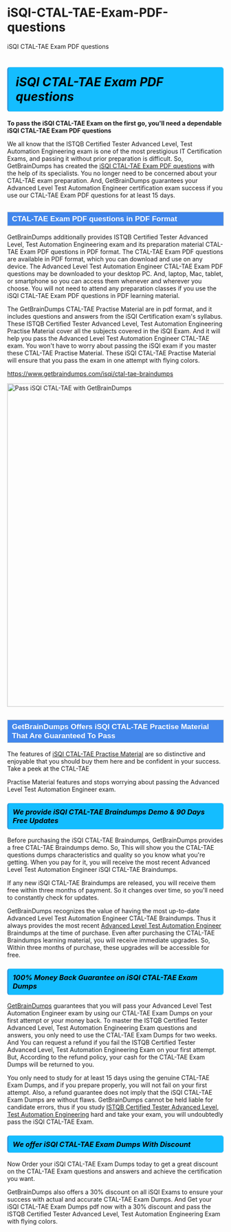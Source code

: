 # iSQI-CTAL-TAE-Exam-PDF-questions
iSQI CTAL-TAE Exam PDF questions
<h1><strong><span style="display: block; color: #000000; background: #14BDFF; border: 0.5px solid #AED6F1; border-left: 3px solid #3498DB; padding: .6em; border-radius: 6px;">                     <em>iSQI CTAL-TAE <span class="exam_variation">Exam PDF questions</span> </em>                </span></strong>            </h1>                        <p><strong>To pass the iSQI CTAL-TAE Exam on the first go, you'll need a dependable iSQI CTAL-TAE <span class="exam_variation">Exam PDF questions</span></strong></p>                        <p>We all know that the ISTQB Certified Tester Advanced Level, Test Automation Engineering exam is one of the most prestigious IT Certification Exams,             and passing it without prior preparation is difficult. So, GetBrainDumps has created the <a href="https://www.getbraindumps.com/isqi/ctal-tae-braindumps">iSQI CTAL-TAE <span class="exam_variation">Exam PDF questions</span></a> with the help of its specialists.             You no longer need to be concerned about your CTAL-TAE exam preparation. And, GetBrainDumps guarantees your Advanced Level Test Automation Engineer certification             exam success if you use our CTAL-TAE <span class="exam_variation">Exam PDF questions</span> for at least 15 days.</p>                        <h2 style="background: #4287ec; border: 1px solid #cccccc; padding: 5px 10px;">                <span style="color: #ffffff;">                    <span style="font-size: 11pt;">                        <span style="line-height: normal;">                            <span style="font-family: Calibri,sans-serif;">                                <strong>                                    <span style="font-size: 13.0pt;">CTAL-TAE <span class="exam_variation">Exam PDF questions</span> in PDF Format</span>                                </strong>                            </span>                        </span>                    </span>                </span>            </h2>                        <p>GetBrainDumps additionally provides ISTQB Certified Tester Advanced Level, Test Automation Engineering exam and its preparation material CTAL-TAE <span class="exam_variation">Exam PDF questions</span> in PDF format.             The CTAL-TAE <span class="exam_variation">Exam PDF questions</span> are available in PDF format, which you can download and use on any device. The Advanced Level Test Automation Engineer CTAL-TAE <span class="exam_variation">Exam PDF questions</span> may be downloaded             to your desktop PC. And, laptop, Mac, tablet, or smartphone so you can access them whenever and wherever you choose. You will not need to attend any preparation classes if you use             the iSQI CTAL-TAE <span class="exam_variation">Exam PDF questions</span> in PDF learning material. </p>                        <p>The GetBrainDumps CTAL-TAE <span class="exam_variation2">Practise Material</span> are in pdf format, and  it includes questions and answers from the iSQI Certification exam's syllabus. These             ISTQB Certified Tester Advanced Level, Test Automation Engineering <span class="exam_variation2">Practise Material</span> cover all the subjects covered in the iSQI Exam. And it will help you pass the             Advanced Level Test Automation Engineer CTAL-TAE exam. You won't have to worry about passing the iSQI exam if you master these CTAL-TAE <span class="exam_variation2">Practise Material</span>.             These iSQI CTAL-TAE <span class="exam_variation2">Practise Material</span> will ensure that you pass the exam in one attempt with flying colors.</p>                        <p><a href="https://www.getbraindumps.com/isqi/ctal-tae-braindumps">https://www.getbraindumps.com/isqi/ctal-tae-braindumps</a></p>                        <p><a href="https://www.getbraindumps.com/"><img src="https://www.getbraindumps.com/images/get-updated-exam-questions-with-discount-getbraindumps.jpg" class="postImage" alt="Pass iSQI CTAL-TAE with GetBrainDumps" width="750"></a></p>                            <h2 style="background: #4287ec; border: 1px solid #cccccc; padding: 5px 10px;">                <span style="color: #ffffff;">                    <span style="font-size: 11pt;">                        <span style="line-height: normal;">                            <span style="font-family: Calibri,sans-serif;">                                <strong>                                    <span style="font-size: 13.0pt;">GetBrainDumps Offers iSQI CTAL-TAE <span class="exam_variation2">Practise Material</span> That Are Guaranteed To Pass</span>                                </strong>                            </span>                        </span>                    </span>                </span>            </h2>                        <p>The features of <a href="https://www.getbraindumps.com/isqi-braindumps.html">iSQI CTAL-TAE <span class="exam_variation2">Practise Material</span></a> are so distinctive and enjoyable that you should buy them here and be confident in your success. Take a peek at the CTAL-TAE</p>            <p> <span class="exam_variation2">Practise Material</span> features and stops worrying about passing the Advanced Level Test Automation Engineer exam.</p>                        <h3>                <strong>                    <span style="display: block; color: #000000; background: #14BDFF; border: 0.5px solid #AED6F1; border-left: 3px solid #3498DB; padding: .6em; border-radius: 6px;">                        <em>We provide iSQI CTAL-TAE <span class="exam_variation3">Braindumps</span> Demo &amp; 90 Days Free Updates</em>                    </span>                </strong>            </h3>                        <p>Before purchasing the iSQI CTAL-TAE <span class="exam_variation3">Braindumps</span>, GetBrainDumps provides a free CTAL-TAE <span class="exam_variation3">Braindumps</span> demo. So, This will show you the CTAL-TAE questions dumps             characteristics and quality so you know what you're getting. When you pay for it, you will receive the most recent             Advanced Level Test Automation Engineer iSQI CTAL-TAE <span class="exam_variation3">Braindumps</span>.</p>                        <p>If any new iSQI CTAL-TAE <span class="exam_variation3">Braindumps</span> are released, you will receive them free within three months of payment.             So it changes over time, so you'll need to constantly check for updates.</p>                        <p>GetBrainDumps recognizes the value of having the most up-to-date Advanced Level Test Automation Engineer CTAL-TAE <span class="exam_variation3">Braindumps</span>. Thus it always provides the most recent             <a href="https://www.getbraindumps.com/isqi/advanced-level-test-automation-engineer-braindumps.html">Advanced Level Test Automation Engineer</a> <span class="exam_variation3">Braindumps</span> at the time of purchase. Even after purchasing the CTAL-TAE <span class="exam_variation3">Braindumps</span> learning material, you will receive immediate upgrades.             So, Within three months of purchase, these upgrades will be accessible for free.</p>                        <h3>                <strong>                    <span style="display: block; color: #000000; background: #14BDFF; border: 0.5px solid #AED6F1; border-left: 3px solid #3498DB; padding: .6em; border-radius: 6px;">                        <em>100% Money Back Guarantee on iSQI CTAL-TAE <span class="exam_variation4">Exam Dumps</span></em>                    </span>                </strong>            </h3>                        <p><a href="https://www.getbraindumps.com/">GetBrainDumps</a> guarantees that you will pass your Advanced Level Test Automation Engineer exam by using our CTAL-TAE <span class="exam_variation4">Exam Dumps</span> on your first attempt or your money back.             To master the ISTQB Certified Tester Advanced Level, Test Automation Engineering Exam questions and answers, you only need to use the CTAL-TAE <span class="exam_variation4">Exam Dumps</span> for             two weeks. And You can request a refund if you fail the ISTQB Certified Tester Advanced Level, Test Automation Engineering Exam on your first attempt. But, According to the refund policy, your cash             for the CTAL-TAE <span class="exam_variation4">Exam Dumps</span> will be returned to you.</p>                        <p>You only need to study for at least 15 days using the genuine CTAL-TAE <span class="exam_variation4">Exam Dumps</span>, and if you prepare properly, you will not fail on your first attempt.             Also, a refund guarantee does not imply that the iSQI CTAL-TAE <span class="exam_variation4">Exam Dumps</span> are without flaws. GetBrainDumps cannot be held liable for candidate errors,             thus if you study <a href="https://www.getbraindumps.com/isqi/ctal-tae-braindumps">ISTQB Certified Tester Advanced Level, Test Automation Engineering</a> hard and take your exam, you will undoubtedly pass the iSQI CTAL-TAE Exam. </p>                        <h3>                <strong>                    <span style="display: block; color: #000000; background: #14BDFF; border: 0.5px solid #AED6F1; border-left: 3px solid #3498DB; padding: .6em; border-radius: 6px;">                        <em>We offer iSQI CTAL-TAE <span class="exam_variation4">Exam Dumps</span> With Discount</em>                    </span>                </strong>            </h3>                        <p>Now Order your iSQI CTAL-TAE <span class="exam_variation4">Exam Dumps</span> today to get a great discount on the CTAL-TAE Exam questions and answers and achieve the certification you want.</p>                        <p>GetBrainDumps also offers a 30% discount on all iSQI Exams to ensure your success with actual and accurate CTAL-TAE <span class="exam_variation4">Exam Dumps</span>. And Get your iSQI CTAL-TAE <span class="exam_variation4">Exam Dumps</span>             pdf now with a 30% discount and pass the ISTQB Certified Tester Advanced Level, Test Automation Engineering Exam with flying colors.</p>                    
